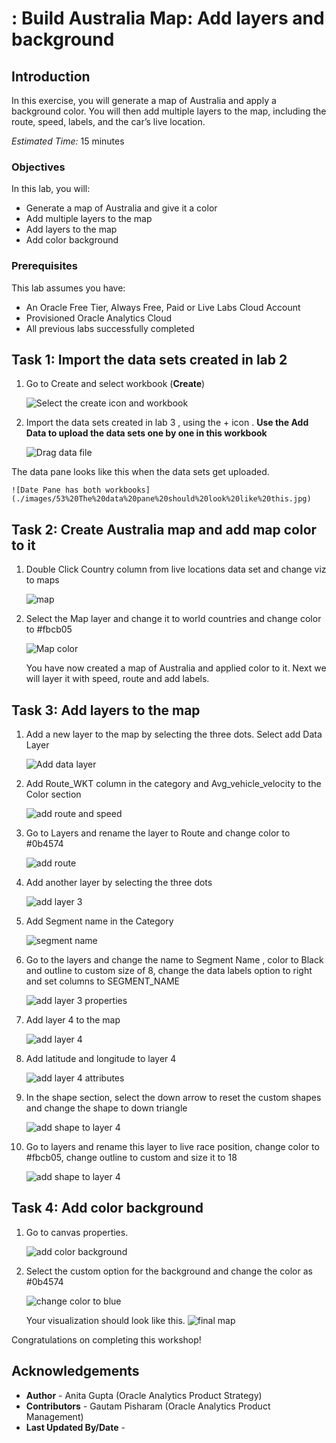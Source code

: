 # : Build Australia Map: Add layers and background

## Introduction

In this exercise, you will generate a map of Australia and apply a background color. You will then add multiple layers to the map, including the route, speed, labels, and the car’s live location.

_Estimated Time:_ 15 minutes

### Objectives

In this lab, you will:

- Generate a map of Australia and give it a color
- Add multiple layers to the map
- Add layers to the map
- Add color background

###  Prerequisites

This lab assumes you have:

- An Oracle Free Tier, Always Free, Paid or Live Labs Cloud Account
- Provisioned Oracle Analytics Cloud
- All previous labs successfully completed

## Task 1: Import the data sets created in lab 2

1. Go to Create and select workbook (**Create**)

    ![Select the create icon and workbook](./images/51%20Create%20Workbook.jpg)

2. Import the data sets created in lab 3 , using the + icon . **Use the Add Data to upload the data sets one by one in this workbook**

    ![Drag data file](./images/52%20Add%20both%20data%20files%20to%20the%20workbook%20and%20save%20the%20workbook.%20Name%20it%20Solar%20race%20car%20Map.png)

  The data pane looks like this when the data sets get uploaded.

    ![Date Pane has both workbooks](./images/53%20The%20data%20pane%20should%20look%20like%20this.jpg)

## Task 2: Create Australia map and add map color to it

1. Double Click Country column from live locations data set and change viz to maps

    ![map](./images/54%20Add%20country%20and%20change%20viz%20to%20maps.jpg)

2. Select the Map layer and change it to world countries and change color to #fbcb05

    ![Map color](./images/55%20Map%20change%20layer%20and%20add%20color.jpg)

    You have now created a map of Australia and applied color to it.
    Next we will layer it with speed, route and add labels.

## Task 3: Add layers to the map

1. Add a new layer to the map by selecting the three dots. Select add Data Layer

    ![Add data layer](./images/56%20Add%20Layer%202%20to%20Map.jpg)

2. Add Route_WKT column in the category and Avg_vehicle_velocity to the Color section

    ![add route and speed](./images/57%20Add%20Route%20and%20Speed%20to%20layer%202%20.jpg)

3. Go to Layers and rename the layer to Route and change color to #0b4574

    ![add route](./images/58%20Add%20color%20to%20Layer%202%20and%20rename%20layer%202%20as%20route.jpg)

4. Add another layer by selecting the three dots

    ![add layer 3](./images/59%20Add%20layer%203.jpg)

5. Add Segment name in the Category

    ![segment name](./images/59.1%20Add%20Segment%20name%20to%20Layer%203.jpg)

6. Go to the layers and change the name to Segment Name , color to Black and outline to custom size of 8, change the data labels option to  right and set columns to SEGMENT_NAME

    ![add layer 3 properties](./images/60%20Add%20layer%203%20Properties.jpg)

7. Add layer 4 to the map

    ![add layer 4](./images/61%20Add%20Layer%204.jpg)

8. Add latitude and longitude to layer 4

    ![add layer 4 attributes](./images/62%20Add%20elements%20to%20Layer4.jpg)

9. In the shape section, select the down arrow to reset the custom shapes and change the shape to down triangle

    ![add shape to layer 4](./images/63%20Custom%20shape%20of%20Car.jpg)

10. Go to layers and rename this layer to live race position, change color to #fbcb05, change outline to custom and size it to 18

    ![add shape to layer 4](./images/64%20Live%20Race%20properties%20add.jpg)

## Task 4: Add color background

1. Go to canvas properties.

    ![add color background](./images/66%20Change%20background%20to%20blue.jpg)

2. Select the custom option for the background and change the color as #0b4574

    ![change color to blue](./images/66%20Change%20background%20to%20blue.jpg)

    Your visualization should look like this.
    ![final map](./images/Final%20Map.jpg)

Congratulations on completing this workshop!

## **Acknowledgements**

- **Author** - Anita Gupta (Oracle Analytics Product Strategy)
- **Contributors** - Gautam Pisharam (Oracle Analytics Product Management)
- **Last Updated By/Date** -